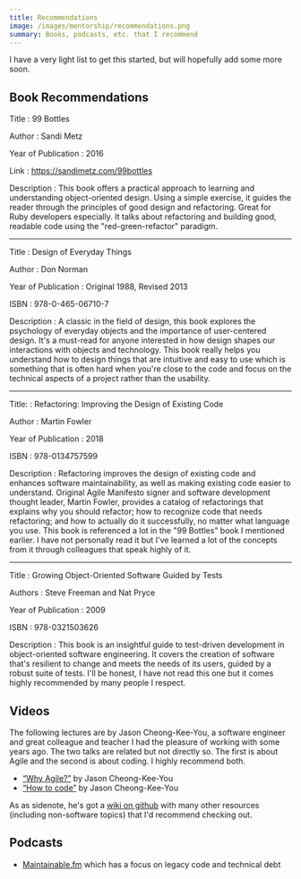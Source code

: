 ```yaml
---
title: Recommendations
image: /images/mentorship/recommendations.png
summary: Books, podcasts, etc. that I recommend
---
```


I have a very light list to get this started, but will hopefully add some more soon.

## Book Recommendations

Title
: 99 Bottles

Author
: Sandi Metz

Year of Publication
: 2016

Link
: https://sandimetz.com/99bottles

Description
: This book offers a practical approach to learning and understanding object-oriented design. Using a simple exercise, it guides the reader through the principles of good design and refactoring. Great for Ruby developers especially. It talks about refactoring and building good, readable code using the "red-green-refactor" paradigm.

***

Title
: Design of Everyday Things

Author
: Don Norman

Year of Publication
: Original 1988, Revised 2013

ISBN
: 978-0-465-06710-7

Description
: A classic in the field of design, this book explores the psychology of everyday objects and the importance of user-centered design. It's a must-read for anyone interested in how design shapes our interactions with objects and technology. This book really helps you understand how to design things that are intuitive and easy to use which is something that is often hard when you're close to the code and focus on the technical aspects of a project rather than the usability.

***

Title:
: Refactoring: Improving the Design of Existing Code

Author
: Martin Fowler

Year of Publication
: 2018

ISBN
: 978-0134757599

Description
: Refactoring improves the design of existing code and enhances software maintainability, as well as making existing code easier to understand. Original Agile Manifesto signer and software development thought leader, Martin Fowler, provides a catalog of refactorings that explains why you should refactor; how to recognize code that needs refactoring; and how to actually do it successfully, no matter what language you use. This book is referenced a lot in the "99 Bottles" book I mentioned earlier. I have not personally read it but I've learned a lot of the concepts from it through colleagues that speak highly of it.

***

Title
: Growing Object-Oriented Software Guided by Tests

Authors
: Steve Freeman and Nat Pryce

Year of Publication
: 2009

ISBN
: 978-0321503626

Description
: This book is an insightful guide to test-driven development in object-oriented software engineering. It covers the creation of software that's resilient to change and meets the needs of its users, guided by a robust suite of tests. I'll be honest, I have not read this one but it comes highly recommended by many people I respect.

## Videos

The following lectures are by Jason Cheong-Kee-You, a software engineer and great colleague and teacher I had the pleasure of working with some years ago. The two talks are related but not directly so. The first is about Agile and the second is about coding. I highly recommend both.

- [“Why Agile?”](https://www.youtube.com/watch?v=y7oj27Vq57I) by Jason Cheong-Kee-You
- [“How to code”](https://www.youtube.com/watch?v=GU5j6sfPMeg&ab_channel=JasonCheong-Kee-You) by Jason Cheong-Kee-You

As as sidenote, he's got a [wiki on github](https://github.com/jchunky/notes/wiki) with many other resources (including non-software topics) that I'd recommend checking out.

## Podcasts

- [Maintainable.fm](https://maintainable.fm/) which has a focus on legacy code and technical debt
